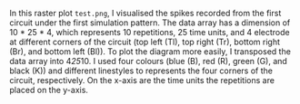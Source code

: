 In this raster plot `test.png`, I visualised the spikes recorded from the first circuit under the first simulation pattern. The data array has a dimension of 10 * 25 * 4, which represents 10 repetitions, 25 time units, and 4 electrode at different corners of the circuit (top left (Tl), top right (Tr), bottom right (Br), and bottom left (Bl)). To plot the diagram more easily, I transposed the data array into 4*25*10. I used four colours (blue (B), red (R), green (G), and black (K)) and different linestyles to represents the four corners of the circuit, respectively. On the x-axis are the time units the repetitions are placed on the y-axis.

